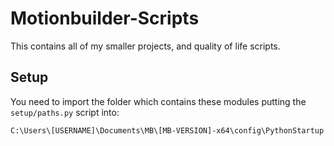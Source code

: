 # Motionbuilder-Scripts
This contains all of my smaller projects, and quality of life scripts.

## Setup
You need to import the folder which contains these modules putting the `setup/paths.py` script into:

`C:\Users\[USERNAME]\Documents\MB\[MB-VERSION]-x64\config\PythonStartup`
